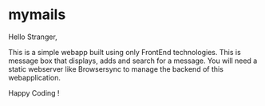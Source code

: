# mymails

Hello Stranger, 

This is a simple webapp built using only FrontEnd technologies. 
This is message box that displays, adds and search for a message. 
You will need a static webserver like Browsersync to manage the backend of this webapplication. 

Happy Coding ! 

